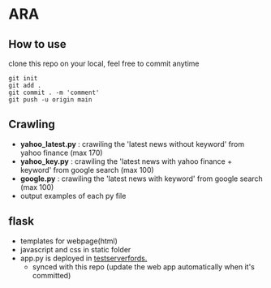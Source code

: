 # ARA

## How to use
clone this repo on your local, feel free to commit anytime
```
git init
git add .
git commit . -m 'comment'
git push -u origin main

```

## Crawling
- **yahoo_latest.py** : crawiling the 'latest news without keyword' from yahoo finance (max 170)
- **yahoo_key.py** : crawiling the 'latest news with yahoo finance + keyword' from google search (max 100)
- **google.py** : crawiling the 'latest news with keyword' from google search (max 100)
- output examples of each py file

## flask
- templates for webpage(html)
- javascript and css in static folder
- app.py is deployed in [testserverfords.](https://testserverfords.azurewebsites.net/)
  - synced with this repo (update the web app automatically when it's committed)
